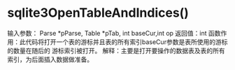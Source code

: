 # sqlite3OpenTableAndIndices()
输入参数： Parse *pParse, Table *pTab, int baseCur,int op
返回值：int
函数作用：此代码将打开一个表的游标并且表的所有索引baseCur参数是表所使用的游标的数量在随后的  游标索引被打开。
解释：主要是打开要操作的数据表及表的所有索引，为后面插入数据做准备。
